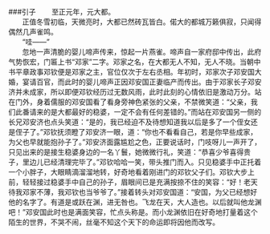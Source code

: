 ###引子
&#160; &#160; &#160; &#160;至正元年，元大都。  
&#160; &#160; &#160; &#160;正值冬雪初临，天微亮时，大都已然砖瓦皆白。偌大的都城万籁俱寂，只闻得偶然几声雀鸣。  
&#160; &#160; &#160; &#160;“哇——”  
&#160; &#160; &#160; &#160;忽地一声清脆的婴儿啼声传来，惊起一片燕雀。啼声自一家府邸中传出，此府气势恢宏，门匾上书“邓家”二字。邓家之名，在大都无人不知，无人不晓。当朝中书平章政事邓钦便是邓家之主，官位仅次于左右丞相。年初时，邓家次子邓安国大婚，宴请百官，而此时的婴儿啼声正因邓安国正妻临产而传出。由于邓家长子邓安济并未成家，所以即便邓钦经历过无数风雨，此时此刻的心情依旧是激动万分。站在门外，身着儒服的邓安国看了看身旁神色紧张的父亲，不禁微笑道：“父亲，我们此番请来的是大都最好的稳婆，一定不会有任何差错的。”而站在邓安国另一侧的长兄邓安济也点头笑道：“是的，我已经迫不及待想知道我以后是多了一个侄女还是侄子了。”邓钦抚须瞪了邓安济一眼，道：“你也不看看自己，若是你早些成家，为父也早就能抱孙子了。”邓安济面露尴尬之色，正要说话时，门吱呀儿一声开了，只见出来的是接生稳婆身边的一名丫鬟，她微微行礼，笑道：“恭喜少爷喜得贵子，里边儿已经清理完毕了。”邓钦哈哈一笑，带头推门而入。只见稳婆手中正托着一个小胖子，大眼睛滴溜溜地转，好奇地看着刚进门的邓钦父子们。邓钦大步上前，轻轻接过稳婆手中自己的孙子，眉眼间已是充满按捺不住的笑容：“好！老天待我邓家不薄，我邓钦也当爷爷了。”接着转头对邓安国道：“安国，为父已经想好他的名字了。有道是或跃在渊，进无咎也。飞龙在天，大人造也。以后就叫他龙渊吧！”邓安国此时也是满面笑容，忙点头称是。而小龙渊依旧在好奇地打量着这个陌生的世界，不哭不闹，丝毫不知这个天下的命运即将因他而改写。

